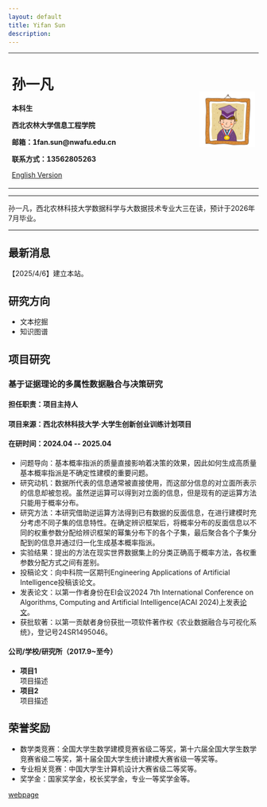 ```yaml
---
layout: default
title: Yifan Sun
description: 
---
```


<div>
<table border="0">
  <tr>
    <td width="75%">
      <h1>孙一凡</h1>
      <p><b>本科生</b></p>
      <p><b>西北农林大学信息工程学院</b></p>
      <p><b>邮箱：1fan.sun@nwafu.edu.cn</b></p>
<!--       <p><b>地址：××市××区××路××号××大学，××楼，邮编×××</b></p> -->
      <p><b>联系方式：13562805263</b></p>
      <p><a href="/index-en.html">English Version</a></p>
    </td>
    <td width="25%">
      <img src="/zhengjianzhao.jpg" width="100%">
    </td>
  </tr>
</table>
</div>

---

孙一凡，西北农林科技大学数据科学与大数据技术专业大三在读，预计于2026年7月毕业。

---

## 最新消息
【2025/4/6】建立本站。

## 研究方向
- 文本挖掘
- 知识图谱



## 项目研究
### 基于证据理论的多属性数据融合与决策研究
#### 担任职责：项目主持人
#### 项目来源：西北农林科技大学·大学生创新创业训练计划项目
#### 在研时间：2024.04 -- 2025.04
- 问题导向：基本概率指派的质量直接影响着决策的效果，因此如何生成高质量基本概率指派是不确定性建模的重要问题。
- 研究动机：数据所代表的信息通常被直接使用，而这部分信息的对立面所表示的信息却被忽视。虽然逆运算可以得到对立面的信息，但是现有的逆运算方法只能用于概率分布。
- 研究方法：本研究借助逆运算方法得到已有数据的反面信息，在进行建模时充分考虑不同子集的信息特性。在确定辨识框架后，将概率分布的反面信息以不同的权重参数分配给辨识框架的幂集分布下的各个子集，最后聚合各个子集分配到的信息并通过归一化生成基本概率指派。
- 实验结果：提出的方法在现实世界数据集上的分类正确高于概率方法，各权重参数分配方式之间有差别。
- 投稿论文：向中科院一区期刊Engineering Applications of Artificial Intelligence投稿该论文。
- 发表论文：以第一作者身份在EI会议2024 7th International Conference on Algorithms, Computing and Artificial Intelligence(ACAI 2024)上发表<a href="https://doi.org/10.1109/ACAI63924.2024.10899481">论文</a>。
- 获批软著：以第一贡献者身份获批一项软件著作权《农业数据融合与可视化系统》，登记号24SR1495046。

#### 公司/学校/研究所（2017.9~至今）
- **项目1**  
项目描述
- **项目2**  
项目描述

## 荣誉奖励
- 数学类竞赛：全国大学生数学建模竞赛省级二等奖，第十六届全国大学生数学竞赛省级二等奖，第十届全国大学生统计建模大赛省级一等奖等。
- 专业相关竞赛：中国大学生计算机设计大赛省级二等奖等。
- 奖学金：国家奖学金，校长奖学金，专业一等奖学金等。


<p><a href="/webpage.html">webpage</a></p>
